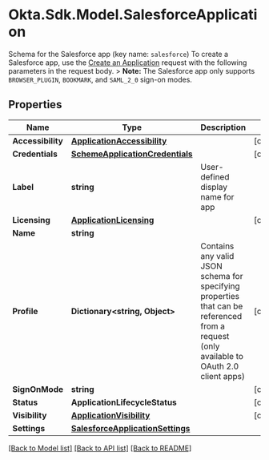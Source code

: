 # Okta.Sdk.Model.SalesforceApplication
Schema for the Salesforce app (key name: `salesforce`)  To create a Salesforce app, use the [Create an Application](/openapi/okta-management/management/tag/Application/#tag/Application/operation/createApplication) request with the following parameters in the request body. > **Note:** The Salesforce app only supports `BROWSER_PLUGIN`, `BOOKMARK`, and `SAML_2_0` sign-on modes. 

## Properties

Name | Type | Description | Notes
------------ | ------------- | ------------- | -------------
**Accessibility** | [**ApplicationAccessibility**](ApplicationAccessibility.md) |  | [optional] 
**Credentials** | [**SchemeApplicationCredentials**](SchemeApplicationCredentials.md) |  | [optional] 
**Label** | **string** | User-defined display name for app | 
**Licensing** | [**ApplicationLicensing**](ApplicationLicensing.md) |  | [optional] 
**Name** | **string** |  | 
**Profile** | **Dictionary&lt;string, Object&gt;** | Contains any valid JSON schema for specifying properties that can be referenced from a request (only available to OAuth 2.0 client apps) | [optional] 
**SignOnMode** | **string** |  | [optional] 
**Status** | **ApplicationLifecycleStatus** |  | [optional] 
**Visibility** | [**ApplicationVisibility**](ApplicationVisibility.md) |  | [optional] 
**Settings** | [**SalesforceApplicationSettings**](SalesforceApplicationSettings.md) |  | 

[[Back to Model list]](../README.md#documentation-for-models) [[Back to API list]](../README.md#documentation-for-api-endpoints) [[Back to README]](../README.md)

